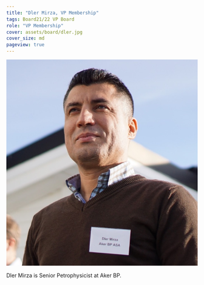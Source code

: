 ```yaml
---
title: "Dler Mirza, VP Membership"
tags: Board21/22 VP Board
role: "VP Membership"
cover: assets/board/dler.jpg
cover_size: md
pageview: true
---
```

<img class="image image--md circle shadow center" src="/assets/board/dler.jpg"/>


Dler Mirza is Senior Petrophysicist at Aker BP.